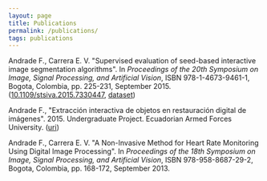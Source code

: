 ```yaml
---
layout: page
title: Publications
permalink: /publications/
tags: publications
---
```


Andrade F., Carrera E. V. "Supervised evaluation of seed-based interactive image segmentation
algorithms". In _Proceedings of the 20th Symposium on Image, Signal Processing, and Artificial
Vision_, ISBN 978-1-4673-9461-1, Bogota, Colombia, pp. 225-231, September 2015.
([10.1109/stsiva.2015.7330447](https://ieeexplore.ieee.org/document/7330447),
[dataset](https://github.com/flandrade/dataset-interactive-algorithms))

Andrade F., "Extracción interactiva de objetos en restauración digital de imágenes". 2015.
Undergraduate Project. Ecuadorian Armed Forces University.
([uri](http://repositorio.espe.edu.ec/handle/21000/10887))

Andrade F., Carrera E. V. "A Non-Invasive Method for Heart Rate Monitoring Using Digital Image
Processing". In _Proceedings of the 18th Symposium on Image, Signal Processing, and Artificial
Vision_, ISBN 978-958-8687-29-2, Bogota, Colombia, pp. 168-172, September 2013.
